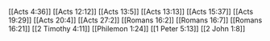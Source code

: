 [[Acts 4:36]]
[[Acts 12:12]]
[[Acts 13:5]]
[[Acts 13:13]]
[[Acts 15:37]]
[[Acts 19:29]]
[[Acts 20:4]]
[[Acts 27:2]]
[[Romans 16:2]]
[[Romans 16:7]]
[[Romans 16:21]]
[[2 Timothy 4:11]]
[[Philemon 1:24]]
[[1 Peter 5:13]]
[[2 John 1:8]]
